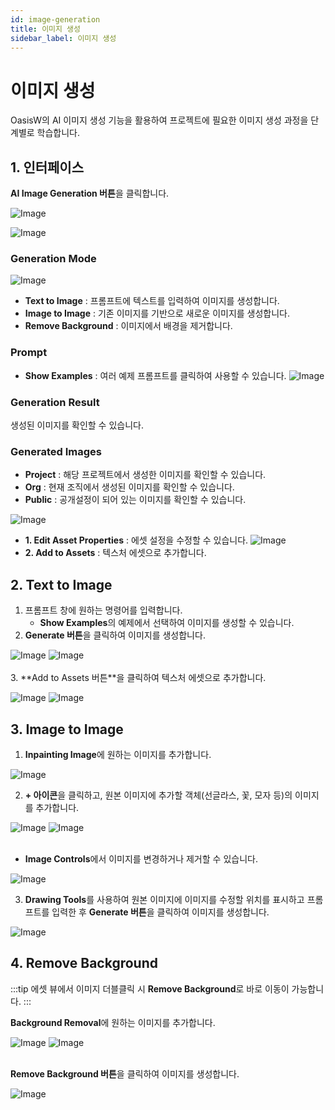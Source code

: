 ```yaml
---
id: image-generation
title: 이미지 생성
sidebar_label: 이미지 생성
---
```


# 이미지 생성

OasisW의 AI 이미지 생성 기능을 활용하여 프로젝트에 필요한 이미지 생성 과정을 단계별로 학습합니다.

## 1. 인터페이스

**AI Image Generation 버튼**을 클릭합니다. 

![Image](/img/usage-guide/3_8.png)

![Image](/img/usage-guide/3_8_1.png)

### Generation Mode
![Image](/img/usage-guide/3_8_2.png)
* **Text to Image** : 프롬프트에 텍스트를 입력하여 이미지를 생성합니다.
* **Image to Image** : 기존 이미지를 기반으로 새로운 이미지를 생성합니다.
* **Remove Background** : 이미지에서 배경을 제거합니다.
### Prompt
* **Show Examples** : 여러 예제 프롬프트를 클릭하여 사용할 수 있습니다.
![Image](/img/usage-guide/3_8_3.png)
### Generation Result
생성된 이미지를 확인할 수 있습니다.
### Generated Images
* **Project** : 해당 프로젝트에서 생성한 이미지를 확인할 수 있습니다.
* **Org** : 현재 조직에서 생성된 이미지를 확인할 수 있습니다.
* **Public** : 공개설정이 되어 있는 이미지를 확인할 수 있습니다.

![Image](/img/usage-guide/3_8_5.png)
* **1. Edit Asset Properties** : 에셋 설정을 수정할 수 있습니다.
![Image](/img/usage-guide/3_8_6.png)
* **2. Add to Assets** : 텍스처 에셋으로 추가합니다.

## 2. Text to Image

1. 프롬프트 창에 원하는 명령어를 입력합니다.
   - **Show Examples**의 예제에서 선택하여 이미지를 생성할 수 있습니다.
2. **Generate 버튼**을 클릭하여 이미지를 생성합니다.

<div style={{display: 'flex', gap: '10px'}}>
  <img src="/img/usage-guide/3_8_4.png" alt="Image" style={{maxWidth: '50%'}} />
  <img src="/img/usage-guide/3_8_9.png" alt="Image" style={{maxWidth: '50%'}} />
</div>
<br />
3. **Add to Assets 버튼**을 클릭하여 텍스처 에셋으로 추가합니다.

![Image](/img/usage-guide/3_8_10.png)
![Image](/img/usage-guide/3_8_11.png)

## 3. Image to Image

1. **Inpainting Image**에 원하는 이미지를 추가합니다.

![Image](/img/usage-guide/3_8_14.png)

2. **+ 아이콘**을 클릭하고, 원본 이미지에 추가할 객체(선글라스, 꽃, 모자 등)의 이미지를 추가합니다.
<div style={{display: 'flex', gap: '10px'}}>
  <img src="/img/usage-guide/3_8_17.png" alt="Image" style={{maxWidth: '50%'}} />
  <img src="/img/usage-guide/3_8_18.png" alt="Image" style={{maxWidth: '50%'}} />
</div>
<br />

* **Image Controls**에서 이미지를 변경하거나 제거할 수 있습니다.

![Image](/img/usage-guide/3_8_16.png)

3. **Drawing Tools**를 사용하여 원본 이미지에 이미지를 수정할 위치를 표시하고 프롬프트를 입력한 후 **Generate 버튼**을 클릭하여 이미지를 생성합니다.

![Image](/img/usage-guide/3_8_19.png)

## 4. Remove Background

:::tip
에셋 뷰에서 이미지 더블클릭 시 **Remove Background**로 바로 이동이 가능합니다.
:::

**Background Removal**에 원하는 이미지를 추가합니다.

<div style={{display: 'flex', gap: '10px'}}>
  <img src="/img/usage-guide/3_8_20.png" alt="Image" style={{maxWidth: '50%'}} />
  <img src="/img/usage-guide/3_8_21.png" alt="Image" style={{maxWidth: '50%'}} />
</div>
<br />

**Remove Background 버튼**을 클릭하여 이미지를 생성합니다.

![Image](/img/usage-guide/3_8_22.png)
